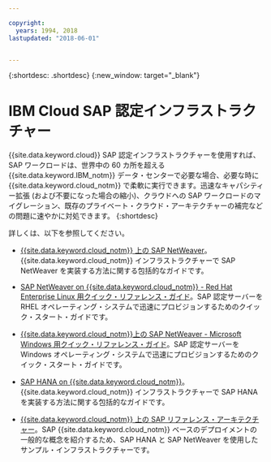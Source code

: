 ```yaml
---

copyright:
  years: 1994, 2018
lastupdated: "2018-06-01"


---
```


{:shortdesc: .shortdesc}
{:new_window: target="_blank"}

# IBM Cloud SAP 認定インフラストラクチャー

{{site.data.keyword.cloud}} SAP 認定インフラストラクチャーを使用すれば、SAP ワークロードは、世界中の 60 カ所を超える {{site.data.keyword.IBM_notm}} データ・センターで必要な場合、必要な時に {{site.data.keyword.cloud_notm}} で柔軟に実行できます。迅速なキャパシティー拡張 (および不要になった場合の縮小)、クラウドへの SAP ワークロードのマイグレーション、既存のプライベート・クラウド・アーキテクチャーの補完などの問題に速やかに対処できます。
{:shortdesc}

詳しくは、以下を参照してください。

  * [{{site.data.keyword.cloud_notm}} 上の SAP NetWeaver](https://console.bluemix.net/docs/infrastructure/sap-netweaver/sap-index.html#getting-started)。{{site.data.keyword.cloud_notm}} インフラストラクチャーで SAP NetWeaver を実装する方法に関する包括的なガイドです。
  * [SAP NetWeaver on {{site.data.keyword.cloud_notm}} - Red Hat Enterprise Linux 用クイック・リファレンス・ガイド](https://console.bluemix.net/docs/infrastructure/sap-netweaver-rhel-qrg/rhel-index.html#getting-started)。SAP 認定サーバーを RHEL オペレーティング・システムで迅速にプロビジョンするためのクイック・スタート・ガイドです。
  * [{{site.data.keyword.cloud_notm}}上の SAP NetWeaver - Microsoft Windows 用クイック・リファレンス・ガイド](https://console.bluemix.net/docs/infrastructure/sap-netweaver-ms-qrg/ms-index.html#getting-started)。SAP 認定サーバーを Windows オペレーティング・システムで迅速にプロビジョンするためのクイック・スタート・ガイドです。

  * [SAP HANA on {{site.data.keyword.cloud_notm}}](https://console.bluemix.net/docs/infrastructure/sap-hana/hana-index.html#getting-started)。{{site.data.keyword.cloud_notm}} インフラストラクチャーで SAP HANA を実装する方法に関する包括的なガイドです。

  * [{{site.data.keyword.cloud_notm}} 上の SAP リファレンス・アーキテクチャー](https://console.bluemix.net/docs/infrastructure/sap-reference-architecture/sap-ra-index.html#getting-started)。SAP {{site.data.keyword.cloud_notm}} ベースのデプロイメントの一般的な概念を紹介するため、SAP HANA と SAP NetWeaver を使用したサンプル・インフラストラクチャーです。
